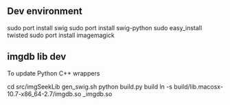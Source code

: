 Dev environment
---------------

sudo port install swig
sudo port install swig-python
sudo easy_install twisted
sudo port install imagemagick

imgdb lib dev
-------------

To update Python C++ wrappers

cd src/imgSeekLib
gen_swig.sh 
python build.py build
ln -s build/lib.macosx-10.7-x86_64-2.7/imgdb.so _imgdb.so

